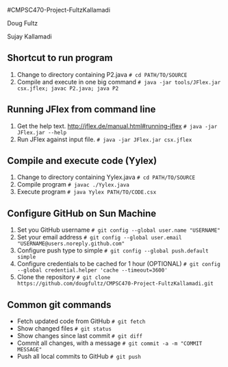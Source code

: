 #CMPSC470-Project-FultzKallamadi

Doug Fultz

Sujay Kallamadi

## Shortcut to run program
1. Change to directory containing P2.java
`# cd PATH/TO/SOURCE`
2. Compile and execute in one big command
`# java -jar tools/JFlex.jar csx.jflex; javac P2.java; java P2`

## Running JFlex from command line
1. Get the help text.
http://jflex.de/manual.html#running-jflex
`# java -jar JFlex.jar --help`
2. Run JFlex against input file.
`# java -jar JFlex.jar csx.jflex`

## Compile and execute code (Yylex)
1. Change to directory containing Yylex.java
`# cd PATH/TO/SOURCE`
2. Compile program
`# javac ./Yylex.java`
3. Execute program
`# java Yylex PATH/TO/CODE.csx`

## Configure GitHub on Sun Machine
1. Set you GitHub username
`# git config --global user.name "USERNAME"`
2. Set your email address
`# git config --global user.email "USERNAME@users.noreply.github.com"`
3. Configure push type to simple
`# git config --global push.default simple`
4. Configure credentials to be cached for 1 hour (OPTIONAL)
`# git config --global credential.helper 'cache --timeout=3600'`
4. Clone the repository
`# git clone https://github.com/dougfultz/CMPSC470-Project-FultzKallamadi.git`

## Common git commands
- Fetch updated code from GitHub
`# git fetch`
- Show changed files
`# git status`
- Show changes since last commit
`# git diff`
- Commit all changes, with a message
`# git commit -a -m "COMMIT MESSAGE"`
- Push all local commits to GitHub
`# git push`


